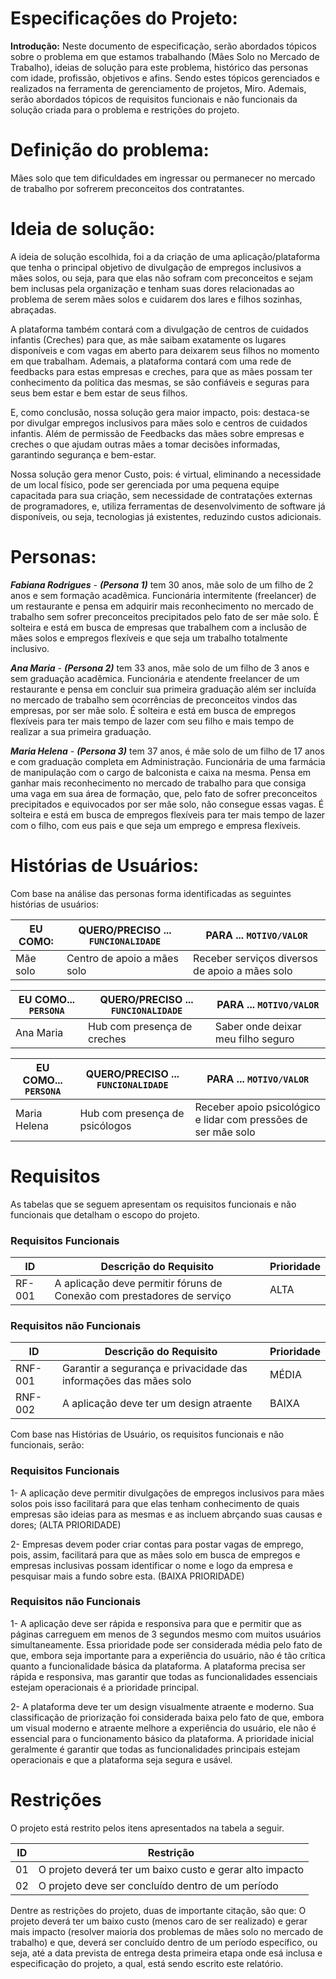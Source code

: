# Especificações do Projeto:
**Introdução:** Neste documento de especificação, serão abordados tópicos sobre o problema em que estamos trabalhando (Mães Solo no Mercado de Trabalho), ideias de solução para este problema, histórico das personas com idade, profissão, objetivos e afins. Sendo estes tópicos gerenciados e realizados na ferramenta de gerenciamento de projetos, Miro. Ademais, serão abordados tópicos de requisitos funcionais e não funcionais da solução criada para o problema e restrições do projeto.




# Definição do problema:
Mães solo que tem dificuldades em ingressar ou permanecer no mercado de trabalho por sofrerem preconceitos dos contratantes. 




  # Ideia de solução:
  A ideia de solução escolhida, foi a da criação de uma aplicação/plataforma que tenha o principal objetivo de divulgação de empregos inclusivos a mães solos, ou seja, para que elas não sofram com preconceitos e sejam bem inclusas pela organização e tenham suas dores relacionadas ao problema de serem mães solos e cuidarem dos lares e filhos sozinhas, abraçadas.

A plataforma também contará com a divulgação de centros de cuidados infantis (Creches) para que, as mãe saibam exatamente os lugares disponíveis e com vagas em aberto para deixarem seus filhos no momento em que trabalham. Ademais, a plataforma contará com uma rede de feedbacks para estas empresas e creches, para que as mães possam ter conhecimento da política das mesmas, se são confiáveis e seguras para seus bem estar e bem estar de seus filhos.

E, como conclusão, nossa solução gera maior impacto, pois: destaca-se por divulgar empregos inclusivos para mães solo e centros de cuidados infantis. Além de permissão de Feedbacks das mães sobre empresas e creches o que ajudam outras mães a tomar decisões informadas, garantindo segurança e bem-estar.

Nossa solução gera menor Custo, pois: é virtual, eliminando a necessidade de um local físico, pode ser gerenciada por uma pequena equipe capacitada para sua criação, sem necessidade de contratações externas de programadores, e, utiliza ferramentas de desenvolvimento de software já disponíveis, ou seja, tecnologias já existentes, reduzindo custos adicionais.





# Personas:

***Fabiana Rodrigues*** - ***(Persona 1)*** tem 30 anos, mãe solo de um filho de 2 anos e sem formação acadêmica.  Funcionária intermitente (freelancer) de um restaurante e pensa em adquirir mais reconhecimento no mercado de trabalho sem sofrer preconceitos precipitados pelo fato de ser mãe solo. É solteira e está em busca de empresas que trabalhem com a inclusão de mães solos e empregos flexíveis e que seja um trabalho totalmente inclusivo.

***Ana Maria*** - ***(Persona 2)*** tem 33 anos, mãe solo de um filho de 3 anos e sem graduação acadêmica. Funcionária e atendente freelancer de um restaurante e pensa em concluir sua primeira graduação além ser incluída no mercado de trabalho sem ocorrências de preconceitos vindos das empresas, por ser mãe solo. É solteira e está em busca de empregos flexíveis para ter mais tempo de lazer com seu filho e mais tempo de realizar a sua primeira graduação.

***Maria Helena*** - ***(Persona 3)*** tem 37 anos, é mãe solo de um filho de 17 anos e com graduação completa em Administração. Funcionária de uma farmácia de manipulação com o cargo de balconista e caixa na mesma. Pensa em ganhar mais reconhecimento no mercado de trabalho para que consiga uma vaga em sua área de formação, que, pelo fato de sofrer preconceitos precipitados e equivocados por ser mãe solo, não consegue essas vagas. É solteira e está em busca de empregos flexíveis para ter mais tempo de lazer com o filho, com eus pais e que seja um emprego e empresa flexíveis.




# Histórias de Usuários:

Com base na análise das personas forma identificadas as seguintes histórias de usuários:

|EU COMO:            |QUERO/PRECISO ... `FUNCIONALIDADE`  |PARA ... `MOTIVO/VALOR`                 |
|--------------------|------------------------------------|----------------------------------------|
|Mãe solo   | Centro de apoio a mães solo  | Receber serviços diversos de apoio a mães solo  
                                                                                       



|EU COMO... `PERSONA`| QUERO/PRECISO ... `FUNCIONALIDADE` |PARA ... `MOTIVO/VALOR`                 |
|--------------------|------------------------------------|----------------------------------------|
|Ana Maria           | Hub com presença de creches     | Saber onde deixar meu filho seguro
                                                                               


|EU COMO... `PERSONA`| QUERO/PRECISO ... `FUNCIONALIDADE` |PARA ... `MOTIVO/VALOR`                 |
|--------------------|------------------------------------|----------------------------------------|
|Maria Helena        | Hub com presença de psicólogos    | Receber apoio psicológico e lidar com pressões de ser mãe solo                                                                                              

# Requisitos

As tabelas que se seguem apresentam os requisitos funcionais e não funcionais que detalham o escopo do projeto.

### Requisitos Funcionais

|ID    | Descrição do Requisito                                      |Prioridade 
|-------|-------------------------|----------------------------------|
|RF-001| A aplicação deve permitir fóruns de Conexão com prestadores de serviço| ALTA                                                   |RF-002| Permitir que as mães solo se cadastrem e acessem o hub.               | MÉDIA                                 
                              
                               
                                                                                         


### Requisitos não Funcionais

|ID     | Descrição do Requisito                    |Prioridade 
|-------|-------------------------|-----------------|
|RNF-001| Garantir a segurança e privacidade das informações das mães solo  | MÉDIA 
|RNF-002| A aplicação deve ter um design atraente| BAIXA     
                                                 
                      
Com base nas Histórias de Usuário, os requisitos funcionais e não funcionais, serão:
### Requisitos Funcionais
1- A aplicação deve permitir divulgações de empregos inclusivos para mães solos pois isso facilitará para que elas tenham conhecimento de quais empresas são ideias para as mesmas e as incluem abrçando suas causas e dores; (ALTA PRIORIDADE)

2- Empresas devem poder criar contas para postar vagas de emprego, pois, assim, facilitará para que as mães solo em busca de empregos e empresas inclusivas possam identificar o nome e logo da empresa e pesquisar mais a fundo sobre esta. (BAIXA PRIORIDADE)

### Requisitos não Funcionais
1- A aplicação deve ser rápida e responsiva para que e permitir que as páginas carreguem em menos de 3 segundos mesmo com muitos usuários simultaneamente. Essa prioridade pode ser considerada média pelo fato de que, embora seja importante para a experiência do usuário, não é tão crítica quanto a funcionalidade básica da plataforma. A plataforma precisa ser rápida e responsiva, mas garantir que todas as funcionalidades essenciais estejam operacionais é a prioridade principal. 

2- A plataforma deve ter um design visualmente atraente e moderno. Sua classificação de priorização foi considerada baixa pelo fato de que, embora um visual moderno e atraente melhore a experiência do usuário, ele não é essencial para o funcionamento básico da plataforma. A prioridade inicial geralmente é garantir que todas as funcionalidades principais estejam operacionais e que a plataforma seja segura e usável.





# Restrições

O projeto está restrito pelos itens apresentados na tabela a seguir.

|ID| Restrição                                             |
|--|-------------------------------------------------------|
|01| O projeto deverá ter um baixo custo e gerar alto impacto |                      |
|02| O projeto deve ser concluído dentro de um período                  

Dentre as restrições do projeto, duas de importante citação, são que: O projeto deverá ter um baixo custo (menos caro de ser realizado) e gerar mais impacto (resolver maioria dos problemas de mães solo no mercado de trabalho) e que, deverá ser concluído dentro de um período específico, ou seja, até a data prevista de entrega desta primeira etapa onde esá inclusa e especificação do projeto, a qual, está sendo escrito este relatório. 


